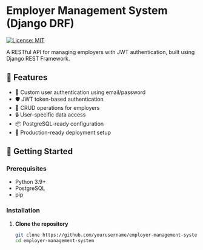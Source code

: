 # Employer Management System (Django DRF)

[![License: MIT](https://img.shields.io/badge/License-MIT-yellow.svg)](https://opensource.org/licenses/MIT)

A RESTful API for managing employers with JWT authentication, built using Django REST Framework.

## 📌 Features

- 🔐 Custom user authentication using email/password
- 🛡️ JWT token-based authentication
- 👥 CRUD operations for employers
- 🔒 User-specific data access
- 📦 PostgreSQL-ready configuration
- 🚀 Production-ready deployment setup

## 🚀 Getting Started

### Prerequisites
- Python 3.9+
- PostgreSQL
- pip

### Installation

1. **Clone the repository**
   ```bash
   git clone https://github.com/yourusername/employer-management-system.git
   cd employer-management-system
